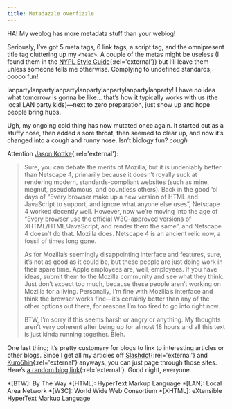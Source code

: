```yaml
---
title: Metadazzle overfizzle
---
```

HA! My weblog has more metadata stuff than your weblog!

Seriously, I’ve got 5 meta tags, 6 link tags, a script tag, and the omnipresent title tag cluttering up my `<head>`. A couple of the metas might be useless (I found them in the [NYPL Style Guide](http://www.nypl.org/styleguide/ "New York Public Library Style Guide"){:rel='external'}) but I’ll leave them unless someone tells me otherwise. Complying to undefined standards, ooooo fun!

lanpartylanpartylanpartylanpartylanpartylanpartylanparty! I have *no* idea what tomorrow is gonna be like… that’s how it typically works with us (the local LAN party kids)—next to zero preparation, just show up and hope people bring hubs.

Ugh, my ongoing cold thing has now mutated once again. It started out as a stuffy nose, then added a sore throat, then seemed to clear up, and now it’s changed into a cough and runny nose. Isn’t biology fun? *cough*

Attention [Jason Kottke](http://www.kottke.org/ "A very well-known blogger who knows lots of other well-known bloggers"){:rel='external'}:

> Sure, you can debate the merits of Mozilla, but it is undeniably better than Netscape 4, primarily because it doesn’t royally suck at rendering modern, standards-compliant websites (such as mine, megnut, pseudofamous, and countless others). Back in the good ‘ol days of “Every browser make up a new version of HTML and JavaScript to support, and ignore what anyone else uses”, Netscape 4 worked decently well. However, now we’re moving into the age of “Every browser use the official W3C-approved versions of XHTML/HTML/JavaScript, and render them the same”, and Netscape 4 doesn’t do that. Mozilla does. Netscape 4 is an ancient relic now, a fossil of times long gone.
>
> As for Mozilla’s seemingly disappointing interface and features, sure, it’s not as good as it could be, but these people are just doing work in their spare time. Apple employees are, well, employees. If you have ideas, submit them to the Mozilla community and see what they think. Just don’t expect too much, because these people aren’t working on Mozilla for a living. Personally, I’m fine with Mozilla’s interface and think the browser works fine—it’s certainly better than any of the other options out there, for reasons I’m too tired to go into right now.
>
> BTW, I’m sorry if this seems harsh or angry or anything. My thoughts aren’t very coherent after being up for almost 18 hours and all this text is just kinda running together. Bleh.

One last thing; it’s pretty customary for blogs to link to interesting articles or other blogs. Since I get all my articles off [Slashdot](http://slashdot.org/ "News for nerds, stuff that matters"){:rel='external'} and [Kuro5hin](http://www.kuro5hin.org/ "Technology and culture, from the trenches"){:rel='external'} anyways, you can just page through those sites. Here’s [a random blog link](http://www.pseudofamous.com/archives/00000444.htm "Oooh, there's... comments..."){:rel='external'}. Good night, everyone.

*[BTW]: By The Way
*[HTML]: HyperText Markup Language
*[LAN]: Local Area Network
*[W3C]: World Wide Web Consortium
*[XHTML]: eXtensible HyperText Markup Language